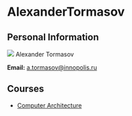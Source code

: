 






AlexanderTormasov
=================






Personal Information
--------------------


[![](/img_auth.php/d/de/5f96bf0f9842d935e55db916.jpeg)](/index.php/File:5f96bf0f9842d935e55db916.jpeg) Alexander Tormasov
  

 **Email:** a.tormasov@innopolis.ru



Courses
-------


* [Computer Architecture](https://eduwiki.innopolis.university/index.php/BSc:ComputerArchitecture)










